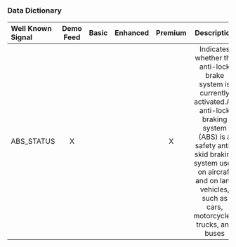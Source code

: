 ### Data Dictionary

 Well Known Signal | Demo Feed | Basic | Enhanced | Premium | Description | unit | value
:------------|:-----------:|:-----------:|:-----------:|:----------:|:----------------------------------------------------------------:|------------|----------|
ABS_STATUS | X |  |  | X | Indicates whether the anti-lock brake system is currently activated.An anti-lock braking system (ABS) is a safety anti-skid braking system used on aircraft and on land vehicles, such as cars, motorcycles, trucks, and buses | | Enum(OffOnStatus)|
    
